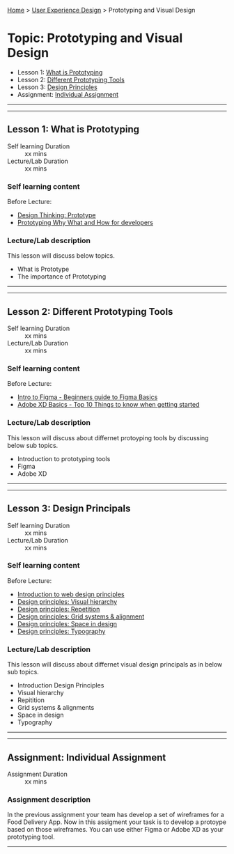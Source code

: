 [Home](../index.md) > [User Experience Design](./user-experience-design-module.md) > Prototyping and Visual Design

# Topic: Prototyping and Visual Design

* Lesson 1: [What is Prototyping](#lesson-1)
* Lesson 2: [Different Prototyping Tools](#lesson-2)
* Lesson 3: [Design Principles](#lesson-3)
* Assignment: [Individual Assignment](#assignment)

---
---

## Lesson 1: What is Prototyping

<dl>
<dt>Self learning Duration</dt>
<dd>xx mins</dd>
<dt>Lecture/Lab Duration</dt>
<dd>xx mins</dd>
</dl>

### Self learning content

Before Lecture:

* [Design Thinking: Prototype](https://youtu.be/Q4MzT2MEDHA)
* [Prototyping Why What and How for developers](https://youtu.be/pwHtcKmwPDA)

### Lecture/Lab description

This lesson will discuss below topics.

* What is Prototype
* The importance of Prototyping

---
---

## Lesson 2: Different Prototyping Tools

<dl>
<dt>Self learning Duration</dt>
<dd>xx mins</dd>
<dt>Lecture/Lab Duration</dt>
<dd>xx mins</dd>
</dl>

### Self learning content

Before Lecture:
* [Intro to Figma - Beginners guide to Figma Basics](https://youtu.be/jk1T0CdLxwU)
* [Adobe XD Basics - Top 10 Things to know when getting started](https://youtu.be/k7XcOQGbzaQ)

### Lecture/Lab description

This lesson will discuss about differnet protoyping tools by discussing below sub topics.

* Introduction to prototyping tools
* Figma
* Adobe XD

---
---

## Lesson 3: Design Principals

<dl>
<dt>Self learning Duration</dt>
<dd>xx mins</dd>
<dt>Lecture/Lab Duration</dt>
<dd>xx mins</dd>
</dl>

### Self learning content

Before Lecture:
* [Introduction to web design principles](https://www.youtube.com/watch?v=AhvEca4Vhwk&list=PL6bq_6yXjuqIydAAeJly_XkLdCo-d2Euc)
* [Design principles: Visual hierarchy ](https://www.youtube.com/watch?v=qZWDJqY27bw&list=PLPmnoMVpkxfjW_j5sjGSkNUtjRQl9E8vl&index=12)
* [Design principles: Repetition](https://www.youtube.com/watch?v=8zhhc5pzE9Y&list=PLPmnoMVpkxfjW_j5sjGSkNUtjRQl9E8vl&index=13)
* [Design principles: Grid systems & alignment](https://www.youtube.com/watch?v=9QRIjnMEXw8&list=PLPmnoMVpkxfjW_j5sjGSkNUtjRQl9E8vl&index=14)
* [Design principles: Space in design](https://www.youtube.com/watch?v=3dESVj7-XzI&list=PLPmnoMVpkxfjW_j5sjGSkNUtjRQl9E8vl&index=15)
* [Design principles: Typography](https://www.youtube.com/watch?v=yom0nogFN3k&list=PLPmnoMVpkxfjW_j5sjGSkNUtjRQl9E8vl&index=16)

### Lecture/Lab description

This lesson will discuss about differnet visual design principals as in below sub topics.

* Introduction Design Principles
* Visual hierarchy
* Repitition
* Grid systems & alignments
* Space in design
* Typography

---
---

## Assignment: Individual Assignment

<dl>
<dt>Assignment Duration</dt>
<dd>xx mins</dd>
</dl>

### Assignment description

In the previous assignment your team has develop a set of wireframes for a Food Delivery App.
Now in this assigment your task is to develop a protoype based on those wireframes.
You can use either Figma or Adobe XD as your prototyping tool.

---
